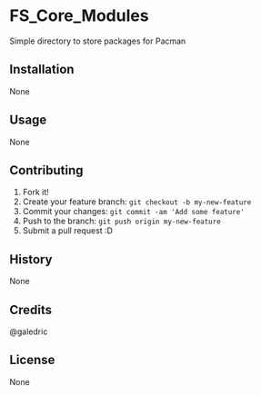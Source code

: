 # FS_Core_Modules
Simple directory to store packages for Pacman

## Installation
None

## Usage
None

## Contributing
1. Fork it!
2. Create your feature branch: `git checkout -b my-new-feature`
3. Commit your changes: `git commit -am 'Add some feature'`
4. Push to the branch: `git push origin my-new-feature`
5. Submit a pull request :D

## History
None

## Credits
@galedric

## License
None
